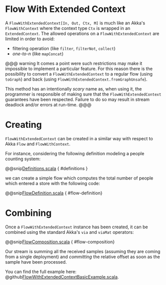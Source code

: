 # Flow With Extended Context

A `FlowWithExtendedContext[In, Out, Ctx, M]` is much like an Akka's `FlowWithContext` where the context type `Ctx` is wrapped in an `ExtendedContext`. The allowed operations on a `FlowWithExtendedContext` are limited in order to avoid:

- filtering operation (like `filter`, `filterNot`, `collect`)
- *one-to-n* (like `mapConcat`)

@@@ warning
It comes a point were such restrictions may make it impossible to implement a particular feature.
For this reason there is the possibility to convert a `FlowWithExtendedContext` to a regular flow (using `toGraph`) and back 
(using `FlowWithExtendedContext.fromGraphUnsafe`).

This method has an intentionally *scary* name as, when using it, the programmer is responsible of making sure that the
`FlowWithExtendedContext` guarantees have been respected. Failure to do so may result in stream deadlock and/or errors at run-time.
@@@

# Creating

`FlowWithExtendedContext` can be created in a similar way with respect to Akka `Flow` and `FlowWithContext`.

For instance, considering the following definition modeling a people counting system:

@@snip[Definitions.scala](/spekka-docs/src/main/scala/PeopleEntranceCounterModel.scala) { #definitions }

we can create a simple flow which computes the total number of people which entered a store with the following code:

@@snip[FlowDefinition.scala](/spekka-docs/src/main/scala/FlowWithExtendedContextBasicExample.scala) { #flow-definition}

# Combining

Once a `FlowWithExtendedContext` instance has been created, it can be combined using the standard Akka's `via` and `viaMat` operators:

@@snip[FlowComposition.scala](/spekka-docs/src/main/scala/FlowWithExtendedContextBasicExample.scala) { #flow-composition}

Our stream is summing all the received samples (assuming they are coming from a single deployment) and *committing* the relative offset as soon as the sample have been processed.

You can find the full example here: @github[FlowWithExtendedContextBasicExample.scala](/spekka-docs/src/main/scala/FlowWithExtendedContextBasicExample.scala).
